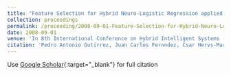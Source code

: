 ```yaml
---
title: "Feature Selection for Hybrid Neuro-Logistic Regression applied to Classification of Remote Sensed Data"
collection: proceedings
permalink: /proceeding/2008-09-01-Feature-Selection-for-Hybrid-Neuro-Logistic-Regression-applied-to-Classification-of-Remote-Sensed-Da
date: 2008-09-01
venue: 'In 8th International Conference on Hybrid Intelligent Systems (HIS08)'
citation: 'Pedro Antonio Gutirrez, Juan Carlos Fernndez, Csar Hervs-Martınez, F. Løpez Granados, M. Jurado Expøsito, J.M Peña-Barragn, &quot;Feature Selection for Hybrid Neuro-Logistic Regression applied to Classification of Remote Sensed Data.&quot; In 8th International Conference on Hybrid Intelligent Systems (HIS08), 2008, Barcelona, Spain, pp.625--630.'
---
```

Use [Google Scholar](https://scholar.google.com/scholar?q=Feature+Selection+for+Hybrid+Neuro+Logistic+Regression+applied+to+Classification+of+Remote+Sensed+Data){:target="_blank"} for full citation